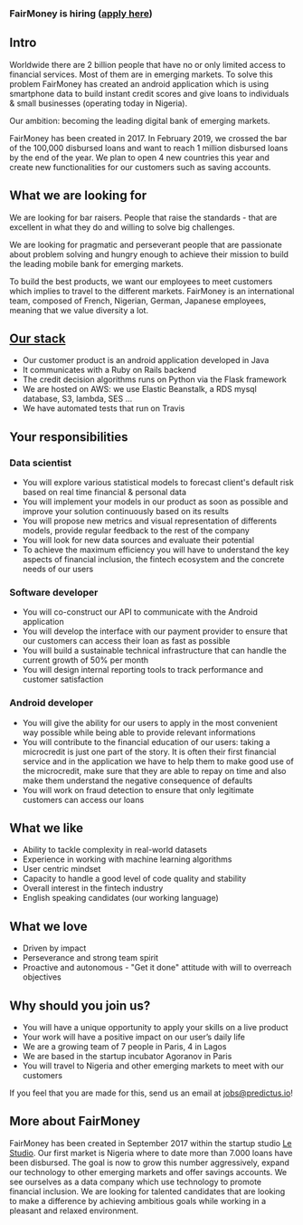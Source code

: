### FairMoney is hiring ([apply here](https://www.welcometothejungle.co/en/companies/fairmoney))

## Intro
Worldwide there are 2 billion people that have no or only limited access to financial services. Most of them are in emerging markets. To solve this problem FairMoney has created an android application which is using smartphone data to build instant credit scores and give loans to individuals & small businesses (operating today in Nigeria).

Our ambition: becoming the leading digital bank of emerging markets.

FairMoney has been created in 2017. In February 2019, we crossed the bar of the 100,000 disbursed loans and want to reach 1 million disbursed loans by the end of the year. We plan to open 4 new countries this year and create new functionalities for our customers such as saving accounts.

## What we are looking for
We are looking for bar raisers. People that raise the standards - that are excellent in what they do and willing to solve big challenges.

We are looking for pragmatic and perseverant people that are passionate about problem solving and hungry enough to achieve their mission to build the leading mobile bank for emerging markets.

To build the best products, we want our employees to meet customers which implies to travel to the different markets. FairMoney is an international team, composed of French, Nigerian, German, Japanese employees, meaning that we value diversity a lot.

## [Our stack](https://stackshare.io/predictus/predictus/)
- Our customer product is an android application developed in Java
- It communicates with a Ruby on Rails backend
- The credit decision algorithms runs on Python via the Flask framework
- We are hosted on AWS: we use Elastic Beanstalk, a RDS mysql database, S3, lambda, SES ...
- We have automated tests that run on Travis

## Your responsibilities
### Data scientist
- You will explore various statistical models to forecast client's default risk based on real time financial & personal data
- You will implement your models in our product as soon as possible and improve your solution continuously based on its results
- You will propose new metrics and visual representation of differents models, provide regular feedback to the rest of the company
- You will look for new data sources and evaluate their potential
- To achieve the maximum efficiency you will have to understand the key aspects of financial inclusion, the fintech ecosystem and the concrete needs of our users

### Software developer
- You will co-construct our API to communicate with the Android application
- You will develop the interface with our payment provider to ensure that our customers can access their loan as fast as possible
- You will build a sustainable technical infrastructure that can handle the current growth of 50% per month
- You will design internal reporting tools to track performance and customer satisfaction

### Android developer
- You will give the ability for our users to apply in the most convenient way possible while being able to provide relevant informations
- You will contribute to the financial education of our users: taking a microcredit is just one part of the story. It is often their first financial service and in the application we have to help them to make good use of the microcredit, make sure that they are able to repay on time and also make them understand the negative consequence of defaults
- You will work on fraud detection to ensure that only legitimate customers can access our loans

## What we like
- Ability to tackle complexity in real-world datasets
- Experience in working with machine learning algorithms
- User centric mindset
- Capacity to handle a good level of code quality and stability
- Overall interest in the fintech industry
- English speaking candidates (our working language)

## What we love
- Driven by impact
- Perseverance and strong team spirit
- Proactive and autonomous - "Get it done" attitude with will to overreach objectives

## Why should you join us?
- You will have a unique opportunity to apply your skills on a live product
- Your work will have a positive impact on our user’s daily life
- We are a growing team of 7 people in Paris, 4 in Lagos
- We are based in the startup incubator Agoranov in Paris
- You will travel to Nigeria and other emerging markets to meet with our customers

If you feel that you are made for this, send us an email at jobs@predictus.io!

## More about FairMoney
FairMoney has been created in September 2017 within the startup studio [Le Studio](https://www.linkedin.com/company/le-studio-vc/). Our first market is Nigeria where to date more than 7.000 loans have been disbursed. The goal is now to grow this number aggressively, expand our technology to other emerging markets and offer savings accounts. We see ourselves as a data company which use technology to promote financial inclusion. We are looking for talented candidates that are looking to make a difference by achieving ambitious goals while working in a pleasant and relaxed environment.
